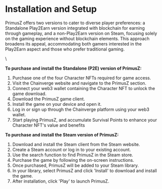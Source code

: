 # Installation and Setup

PrimusZ offers two versions to cater to diverse player preferences: a Standalone Play2Earn version integrated with blockchain for earning through gameplay, and a non-Play2Earn version on Steam, focusing solely on the gaming experience without blockchain elements. This approach broadens its appeal, accommodating both gamers interested in the Play2Earn aspect and those who prefer traditional gaming.

\


**To purchase and install the Standalone (P2E) version of PrimusZ:**

1. Purchase one of the four Character NFTs required for game access.
2. Visit the Chainverge website and navigate to the PrimusZ section.
3. Connect your web3 wallet containing the Character NFT to unlock the game download.
4. Download the PrimusZ game client.
5. Install the game on your device and open it.
6. Log in or sign up through the Chainverge platform using your web3 wallet.
7. Start playing PrimusZ, and accumulate Survival Points to enhance your Character NFT's value and benefits

**To purchase and install the Steam version of PrimusZ:**

1. Download and install the Steam client from the Steam website.
2. Create a Steam account or log in to your existing account.
3. Use the search function to find PrimusZ in the Steam store.
4. Purchase the game by following the on-screen instructions.
5. Once purchased, PrimusZ will be added to your Steam library.
6. In your library, select PrimusZ and click 'Install' to download and install the game.
7. After installation, click 'Play' to launch PrimusZ.





